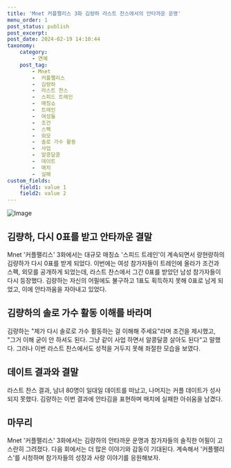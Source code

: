 ```yaml
---
title: 'Mnet 커플팰리스 3화 김량하 라스트 찬스에서의 안타까운 운명'
menu_order: 1
post_status: publish
post_excerpt: 
post_date: 2024-02-19 14:10:44
taxonomy:
    category:
        - 연예
    post_tag:
        - Mnet
        -  커플팰리스
        -  김량하
        -  라스트 찬스
        -  스피드 트레인
        -  매칭쇼
        -  트레인
        -  여성들
        -  조건
        -  스펙
        -  외모
        -  솔로 가수 활동
        -  사업
        -  알콩달콩
        -  데이트
        -  매치
        -  실패
custom_fields:
    field1: value 1
    field2: value 2
---
```


![Image](https://mimgnews.pstatic.net/image/112/2024/02/13/202402132211029161609_20240213221319_01_20240213221401252.jpg?type=w540)

## 김량하, 다시 0표를 받고 안타까운 결말
Mnet '커플팰리스' 3화에서는 대규모 매칭쇼 '스피드 트레인'이 계속되면서 량현량하의 김량하가 다시 0표를 받게 되었다. 이번에는 여성 참가자들이 트레인에 올라가 조건과 스펙, 외모를 공개하게 되었는데, 라스트 찬스에서 그간 0표를 받았던 남성 참가자들이 다시 등장했다. 김량하는 자신의 어필에도 불구하고 1표도 획득하지 못해 0표로 남게 되었고, 이에 안타까움을 자아내고 있었다.
## 김량하의 솔로 가수 활동 이해를 바라며
김량하는 "제가 다시 솔로로 가수 활동하는 걸 이해해 주세요"라며 조건을 제시했고, "그거 이해 굳이 안 하셔도 된다. 그냥 같이 사업 하면서 알콩달콩 살아도 된다"고 말했다. 그러나 이번 라스트 찬스에서도 성적을 거두지 못해 좌절한 모습을 보였다.
## 데이트 결과와 결말
라스트 찬스 결과, 남녀 80명이 일대일 데이트를 떠났고, 나머지는 커플 데이트가 성사되지 못했다. 김량하는 이번 결과에 안타김을 표현하며 매치에 실패한 아쉬움을 남겼다.
## 마무리
Mnet '커플팰리스' 3화에서는 김량하의 안타까운 운명과 참가자들의 솔직한 어필이 고스란히 그려졌다. 다음 회에서는 더 많은 이야기와 감동이 기대된다. 계속해서 '커플팰리스'를 시청하며 참가자들의 성장과 사랑 이야기를 응원해보자.
